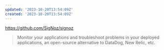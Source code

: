 ```yaml
---
updated: '2023-10-20T13:54:09Z'
created: '2023-10-20T13:54:09Z'
---
```

https://github.com/SigNoz/signoz 

> Monitor your applications and troubleshoot problems in your deployed applications, an open-source alternative to DataDog, New Relic, etc.

